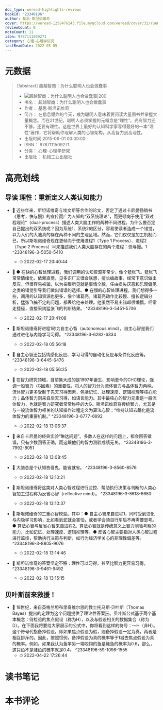 ```yaml
---
doc_type: weread-highlights-reviews
bookId: "23348196"
author: 基思·斯坦诺维奇
cover: https://weread-1258476243.file.myqcloud.com/weread/cover/32/YueWen_23348196/t7_YueWen_23348196.jpg
reviewCount: 0
noteCount: 11
isbn: 9787111509271
category: 心理-心理学研究
lastReadDate: 2022-05-05
---
```

# 元数据
> [!abstract] 超越智商：为什么聪明人也会做蠢事
> - ![ 超越智商：为什么聪明人也会做蠢事|200](https://weread-1258476243.file.myqcloud.com/weread/cover/32/YueWen_23348196/t7_YueWen_23348196.jpg)
> - 书名： 超越智商：为什么聪明人也会做蠢事
> - 作者： 基思·斯坦诺维奇
> - 简介： 在信息爆炸的今天，成为聪明人意味着要阅读大量图书并掌握大量概念。而在21世纪，聪明人必须掌握的元概念是“理性”。光有智力还不够，还要有理性。这是世界上最好的认知科学家写得最好的一本“理性”著作，它将帮助你理解人类的心智架构，从高智力到高理性。
> - 出版时间 2015-09-01 00:00:00
> - ISBN： 9787111509271
> - 分类： 心理-心理学研究
> - 出版社： 机械工业出版社

# 高亮划线

## 导读 理性：重新定义人类认知能力


- 📌 近些年来，斯坦诺维奇与埃文斯等合作的论文，否定了通过卡尼曼畅销书《思考，快与慢》的宣传而广为人知的“双系统理论”，而更倾向于使用“双过程理论”（dual-process）描述人类大脑工作的两种不同进程。为什么要否定自己提出的双系统呢？因为系统1、系统2的区分，容易使读者造成一个错觉，以为人们的大脑真的存在两种不同的生理区域。然而，它们仅仅是加工机制而已，所以斯坦诺维奇现在更倾向于使用进程1（Type 1 Process）、进程2（Type 2 Process）￼来描述我们人类大脑存在的两个进程：快与慢。1 ^23348196-3-5050-5410
    - ⏱ 2022-02-17 20:40:44 

- 📌 ● 在快的心智处理进程，我们调用的认知资源非常少，像个猛张飞。猛张飞常常情绪化，依赖直觉，见多识广又很会联想，擅长编故事，经常下意识做出反应，但很容易被骗，以为亲眼所见就是事情全貌，任由损失厌恶和乐观偏见之类的错觉引导我们做出错误的选择。● 在慢的心智处理进程，我们想得多一些，调用的认知资源也更多，像个诸葛亮。诸葛亮动作比较慢、擅长逻辑分析，猛张飞搞不定的问题，都丢给他来处理。他虽然不易出错却很懒惰，经常走捷径，直接采纳猛张飞的判断结果。 ^23348196-3-5451-5706
    - ⏱ 2022-02-17 20:41:08 

- 📌 斯坦诺维奇将进程1称为自主心智（autonomous mind），自主心智是我们通过进化与内隐学习习得。 ^23348196-3-6282-6334
    - ⏱ 2022-02-18 05:56:18 

- 📌 自主心智还包括情感化反应、学习习得的自动化反应与条件化反应等。 ^23348196-3-6445-6476
    - ⏱ 2022-02-18 05:56:25 

- 📌 在智力研究领域，目前集大成的是1997年诞生、影响至今的CHC理论，强调一般智力（G因素）的重要性，将人的智力分为流体智力与晶体智力两种。流体智力更多受制于先天习得因素，包括记忆、处理速度、逻辑推理等核心能力；晶体智力则来自后天习得，如语言能力。其中最核心的智力元素是一般流体智力，也就是智力研究者常常称呼的大G。斯坦诺维奇将传统智力，尤其是与一般流体智力相关的认知操作过程定义为算法心智：“维持认知去耦化是流体智力的重要机制。” ^23348196-3-6777-6992
    - ⏱ 2022-02-18 13:06:37 

- 📌 来自卡尼曼的经典实验“琳达问题”。多数人在这样的问题上，都会回答错误，只有少数回答正确，而这跟他们的智力测验成绩无关。 ^23348196-3-7992-8051
    - ⏱ 2022-02-18 13:08:45 

- 📌 大脑总是个认知吝啬鬼，能省就省。 ^23348196-3-8560-8576
    - ⏱ 2022-02-18 13:10:21 

- 📌 斯坦诺维奇将这类对人类心智过程进行监控、帮助执行决策与判断的人类心智加工过程称为反省心智（reflective mind）。 ^23348196-3-8618-8680
    - ⏱ 2022-02-18 13:10:37 

- 📌 斯坦诺维奇的三重心智模型。其中：● 自主心智来自进程1，同时受到进化与内隐学习影响，比如看到蛇就会害怕，或者学会骑自行车后不再需要思考。● 算法心智与反省心智来自进程2。算法心智就是传统意义上智力测验考察的能力，比如记忆、处理速度、逻辑推理等。● 反省心智主要指对人类心智过程进行监控，帮助执行决策与判断，如行为经济学关心的非理性偏差等。 ^23348196-3-8805-9076
    - ⏱ 2022-02-18 13:14:46 

- 📌 斯坦诺维奇的答案坚定不移：理性可以习得，甚至比智力更容易习得。 ^23348196-3-9461-9492
    - ⏱ 2022-02-18 13:15:15 
## 贝叶斯前来救援！


- 📌 18世纪，来自英格兰坦布里奇维尔思的教士托马斯·贝叶斯（Thomas Bayes）提出的定理为这个问题提供了理论性答案￼。贝叶斯公式基于两个基本概念：待检验的焦点假设（称为H），以及与假设相关的数据集合（称为D）。在下面我将要给大家展示的公式中，你将看到这样的符号：～H（非H）。这个符号代指备择假设，即如果焦点假设为假，则备择假设一定为真，两者是相互排斥的。因此，按照惯例，备择假设为真的概率等于1减去焦点假设为真的概率。例如，如果我认为鱼竿另一端咬钩的鱼是鲑鱼的概率为0.6，那么，这只鱼不是鲑鱼的概率就是0.4。 ^23348196-59-1096-1555
    - ⏱ 2022-04-22 17:26:44 
# 读书笔记

# 本书评论
